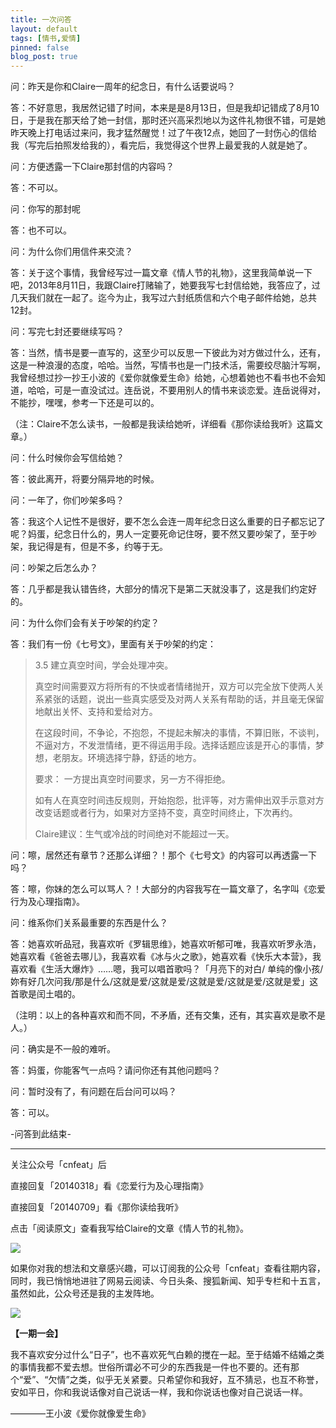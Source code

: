 ```yaml
---
title: 一次问答
layout: default
tags: [情书,爱情]
pinned: false
blog_post: true
---
```



问：昨天是你和Claire一周年的纪念日，有什么话要说吗？

答：不好意思，我居然记错了时间，本来是是8月13日，但是我却记错成了8月10日，于是我在那天给了她一封信，那时还兴高采烈地以为这件礼物很不错，可是她昨天晚上打电话过来问，我才猛然醒觉！过了午夜12点，她回了一封伤心的信给我（写完后拍照发给我的），看完后，我觉得这个世界上最爱我的人就是她了。

问：方便透露一下Claire那封信的内容吗？

答：不可以。

问：你写的那封呢

答：也不可以。

问：为什么你们用信件来交流？

答：关于这个事情，我曾经写过一篇文章《情人节的礼物》，这里我简单说一下吧，2013年8月11日，我跟Claire打赌输了，她要我写七封信给她，我答应了，过几天我们就在一起了。迄今为止，我写过六封纸质信和六个电子邮件给她，总共12封。

问：写完七封还要继续写吗？

答：当然，情书是要一直写的，这至少可以反思一下彼此为对方做过什么，还有，这是一种浪漫的态度，哈哈。当然，写情书也是一门技术活，需要绞尽脑汁写啊，我曾经想过抄一抄王小波的《爱你就像爱生命》给她，心想着她也不看书也不会知道，哈哈，可是一直没试过。连岳说，不要用别人的情书来谈恋爱。连岳说得对，不能抄，嘿嘿，参考一下还是可以的。

（注：Claire不怎么读书，一般都是我读给她听，详细看《那你读给我听》这篇文章。）

问：什么时候你会写信给她？

答：彼此离开，将要分隔异地的时候。

问：一年了，你们吵架多吗？

答：我这个人记性不是很好，要不怎么会连一周年纪念日这么重要的日子都忘记了呢？妈蛋，纪念日什么的，男人一定要死命记住呀，要不然又要吵架了，至于吵架，我记得是有，但是不多，约等于无。

问：吵架之后怎么办？

答：几乎都是我认错告终，大部分的情况下是第二天就没事了，这是我们约定好的。

问：为什么你们会有关于吵架的约定？

答：我们有一份《七号文》，里面有关于吵架的约定：

>3.5 建立真空时间，学会处理冲突。
>
>真空时间需要双方将所有的不快或者情绪抛开，双方可以完全放下使两人关系紧张的话题，说出一些真实感受及对两人关系有帮助的话，并且毫无保留地献出关怀、支持和爱给对方。
>
>在这段时间，不争论，不抱怨，不提起未解决的事情，不算旧账，不谈判，不逼对方，不发泄情绪，更不得运用手段。选择话题应该是开心的事情，梦想，老朋友。环境选择宁静，舒适的地方。
>
>要求：
>一方提出真空时间要求，另一方不得拒绝。
>
>如有人在真空时间违反规则，开始抱怨，批评等，对方需伸出双手示意对方改变话题或者行为，如果对方坚持不变，真空时间终止，下次再约。
>
>Claire建议：生气或冷战的时间绝对不能超过一天。


问：嚓，居然还有章节？还那么详细？！那个《七号文》的内容可以再透露一下吗？

答：嚓，你妹的怎么可以骂人？！大部分的内容我写在一篇文章了，名字叫《恋爱行为及心理指南》。

问：维系你们关系最重要的东西是什么？

答：她喜欢听品冠，我喜欢听《罗辑思维》，她喜欢听郁可唯，我喜欢听罗永浩，她喜欢看《爸爸去哪儿》，我喜欢看《冰与火之歌》，她喜欢看《快乐大本营》，我喜欢看《生活大爆炸》……嗯，我可以唱首歌吗？「月亮下的对白/ 单纯的像小孩/妳有好几次问我/那是什么/这就是爱/这就是爱/这就是爱/这就是爱/这就是爱」这首歌是闰土唱的。

（注明：以上的各种喜欢和而不同，不矛盾，还有交集，还有，其实喜欢是歌不是人。）

问：确实是不一般的难听。

答：妈蛋，你能客气一点吗？请问你还有其他问题吗？

问：暂时没有了，有问题在后台问可以吗？

答：可以。

-问答到此结束-



----

关注公众号「cnfeat」后

直接回复「20140318」看《恋爱行为及心理指南》

直接回复「20140709」看《那你读给我听》

点击「阅读原文」查看我写给Claire的文章《情人节的礼物》。

![](http://cnfeat.qiniudn.com/mHDSX.png)

如果你对我的想法和文章感兴趣，可以订阅我的公众号「cnfeat」查看往期内容，同时，我已悄悄地进驻了网易云阅读、今日头条、搜狐新闻、知乎专栏和十五言，虽然如此，公众号还是我的主发阵地。

![](http://cnfeat.qiniudn.com/signitrue-2014-07-11.png)


**【一期一会】**

我不喜欢安分过什么“日子”，也不喜欢死气白赖的搅在一起。至于结婚不结婚之类的事情我都不爱去想。世俗所谓必不可少的东西我是一件也不要的。还有那个“爱”、“欠情”之类，似乎无关紧要。只希望你和我好，互不猜忌，也互不称誉，安如平日，你和我说话像对自己说话一样，我和你说话也像对自己说话一样。 

————王小波《爱你就像爱生命》



